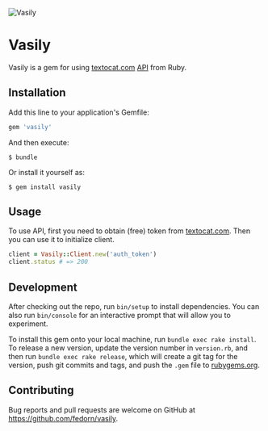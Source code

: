 ![Vasily](https://cloud.githubusercontent.com/assets/429423/8151229/e22ae34a-12d5-11e5-8fe1-337c8209fe24.png)
# Vasily

Vasily is a gem for using [textocat.com](http://textocat.com/) [API](http://docs.textocat.com/) from Ruby.

## Installation

Add this line to your application's Gemfile:

```ruby
gem 'vasily'
```

And then execute:

    $ bundle

Or install it yourself as:

    $ gem install vasily

## Usage

To use API, first you need to obtain (free) token from [textocat.com](http://textocat.com).
Then you can use it to initialize client.
```ruby
client = Vasily::Client.new('auth_token')
client.status # => 200
```

## Development

After checking out the repo, run `bin/setup` to install dependencies. You can also run `bin/console` for an interactive prompt that will allow you to experiment.

To install this gem onto your local machine, run `bundle exec rake install`. To release a new version, update the version number in `version.rb`, and then run `bundle exec rake release`, which will create a git tag for the version, push git commits and tags, and push the `.gem` file to [rubygems.org](https://rubygems.org).

## Contributing

Bug reports and pull requests are welcome on GitHub at https://github.com/fedorn/vasily.

